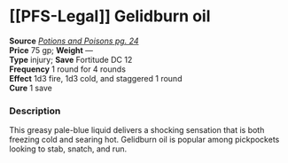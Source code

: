 # [[PFS-Legal]] Gelidburn oil

**Source** [_Potions and Poisons pg. 24_](http://paizo.com/products/btpy9xa4?Pathfinder-Player-Companion-Potions-Poisons)  
**Price** 75 gp; **Weight** —  
**Type** injury; **Save** Fortitude DC 12  
**Frequency** 1 round for 4 rounds  
**Effect** 1d3 fire, 1d3 cold, and staggered 1 round  
**Cure** 1 save

### Description

This greasy pale-blue liquid delivers a shocking sensation that is both freezing cold and searing hot. Gelidburn oil is popular among pickpockets looking to stab, snatch, and run.